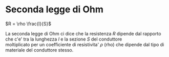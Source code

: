 # Seconda legge di Ohm  

$R = \rho \frac{l}{S}$  

La seconda legge di Ohm ci dice che la resistenza $R$ dipende dal rapporto che c'e' tra la lunghezza $l$ e la sezione $S$ del conduttore  
moltiplicato per un coefficiente di resistivita' $\rho$ (rho) che dipende dal tipo di materiale del conduttore stesso.  


